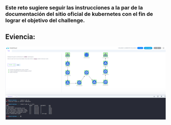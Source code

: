 ### Este reto sugiere seguir las instrucciones a la par de la documentación del sitio oficial de kubernetes con el fin de lograr el objetivo del challenge.


## Eviencia:

  ![Challenge-3-completado](./Doc/challenge-3-ok.png?raw=true " Challenge-3-completado ")